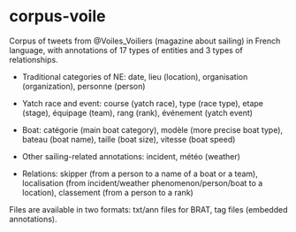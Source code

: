 # corpus-voile

Corpus of tweets from @Voiles_Voiliers (magazine about sailing) in
French language, with annotations of 17 types of entities and 3 types
of relationships.

* Traditional categories of NE: date, lieu (location), organisation
  (organization), personne (person)

* Yatch race and event: course (yatch race), type (race type), etape
  (stage), équipage (team), rang (rank), événement (yatch event)

* Boat: catégorie (main boat category), modèle (more precise boat
  type), bateau (boat name), taille (boat size), vitesse (boat speed)

* Other sailing-related annotations: incident, météo (weather)

* Relations: skipper (from a person to a name of a boat or a team),
  localisation (from incident/weather phenomenon/person/boat to a
  location), classement (from a person to a rank)

Files are available in two formats: txt/ann files for BRAT, tag files
(embedded annotations).